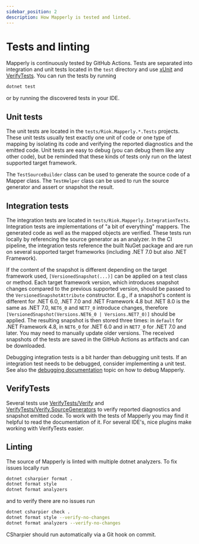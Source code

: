 ```yaml
---
sidebar_position: 2
description: How Mapperly is tested and linted.
---
```


# Tests and linting

Mapperly is continuously tested by GitHub Actions.
Tests are separated into integration and unit tests located in the `test` directory
and use [xUnit](https://xunit.net/) and [VerifyTests](https://github.com/VerifyTests/Verify).
You can run the tests by running

```bash
dotnet test
```

or by running the discovered tests in your IDE.

## Unit tests

The unit tests are located in the `tests/Riok.Mapperly.*.Tests` projects.
These unit tests usually test exactly one unit of code or one type of mapping by isolating its code
and verifying the reported diagnostics and the emitted code.
Unit tests are easy to debug (you can debug them like any other code),
but be reminded that these kinds of tests only run on the latest supported target framework.

The `TestSourceBuilder` class can be used to generate the source code of a Mapper class.
The `TestHelper` class can be used to run the source generator and assert or snapshot the result.

## Integration tests

The integration tests are located in `tests/Riok.Mapperly.IntegrationTests`.
Integration tests are implementations of "a bit of everything" mappers.
The generated code as well as the mapped objects are verified.
These tests run locally by referencing the source generator as an analyzer.
In the CI pipeline, the integration tests reference the built NuGet package and
are run on several supported target frameworks (including .NET 7.0 but also .NET Framework).

If the content of the snapshot is different depending on the target framework used,
`[VersionedSnapshot(...)]` can be applied on a test class or method.
Each target framework version, which introduces snapshot changes compared to the previous supported version,
should be passed to the `VersionedSnapshotAttribute` constructor.
E.g., if a snapshot's content is different for .NET 6.0, .NET 7.0 and .NET Framework 4.8 but .NET 8.0 is the same as .NET 7.0,
`NET6_0` and `NET7_0` introduce changes, therefore `[VersionedSnapshot(Versions.NET6_0 | Versions.NET7_0)]` should be applied.
The resulting snapshot is then stored three times:
in `default` for .NET Framework 4.8, in `NET6_0` for .NET 6.0 and in `NET7_0` for .NET 7.0 and later.
You may need to manually update older versions.
The received snapshots of the tests are saved in the GitHub Actions as artifacts
and can be downloaded.

Debugging integration tests is a bit harder than debugging unit tests.
If an integration test needs to be debugged,
consider implementing a unit test.
See also the [debugging documentation](./debugging.md) topic on how to debug Mapperly.

## VerifyTests

Several tests use [VerifyTests/Verify](https://github.com/VerifyTests/Verify)
and [VerifyTests/Verify.SourceGenerators](https://github.com/VerifyTests/Verify.SourceGenerators)
to verify reported diagnostics and snapshot emitted code.
To work with the tests of Mapperly you may find it helpful to read the documentation of it.
For several IDE's, nice plugins make working with VerifyTests easier.

## Linting

The source of Mapperly is linted with multiple dotnet analyzers.
To fix issues locally run

```bash
dotnet csharpier format .
dotnet format style
dotnet format analyzers
```

and to verify there are no issues run

```bash
dotnet csharpier check .
dotnet format style --verify-no-changes
dotnet format analyzers --verify-no-changes
```

CSharpier should run automatically via a Git hook on commit.
